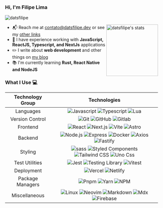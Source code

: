 ### Hi, I'm Filipe Lima

![datsfilipe](https://komarev.com/ghpvc/?username=datsfilipe&color=22272e)

<img align="right" height="170em" src="https://github-readme-stats.vercel.app/api?username=datsfilipe&show_icons=true&border_radius=5&theme=github_dark_dimmed" alt="datsfilipe's stats"/>

- :mailbox_with_mail: Reach me at <a href="mailto:contato@datsfilipe.dev" target="_blank">contato@datsfilipe.dev  or see my <a href="https://datsfilipe.dev/link3" target="_blank">other links</a>
- :briefcase: I have experience working with **JavaScript, ReactJS, Typescript, and NextJs** applications
- :pencil2: I write about **web development** and other things on <a href="https://datsfilipe.dev/blog" target="_blank">my blog</a>
- :books: I'm currently learning **Rust, React Native and NodeJS**

### What I Use :computer:

| Technology Group | Technologies |
| :---: | :---: |
| Languages | ![Javascript](https://img.shields.io/badge/-Javascript-22272e?logo=javascript) ![Typescript](https://img.shields.io/badge/-Typescript-22272e?logo=typescript) ![Lua](https://img.shields.io/badge/-Lua-22272e?logo=lua&logoColor=1572B6) |
| Version Control | ![Git](https://img.shields.io/badge/-Git-22272e?logo=git) ![GitHub](https://img.shields.io/badge/-GitHub-22272e?logo=github) ![Gitlab](https://img.shields.io/badge/-Gitlab-22272e?logo=gitlab) |
| Frontend | ![React](https://img.shields.io/badge/-React-22272e?logo=react) ![Next.js](https://img.shields.io/badge/-Next.js-22272e?logo=next.js) ![Vite](https://img.shields.io/badge/-Vite-22272e?logo=vite) ![Astro](https://img.shields.io/badge/-Astro-22272e?logo=astro) |
| Backend | ![Node.js](https://img.shields.io/badge/-Node.js-22272e?logo=node.js) ![Express](https://img.shields.io/badge/-Express-22272e?logo=express) ![Docker](https://img.shields.io/badge/-Docker-22272e?logo=docker) ![Axios](https://img.shields.io/badge/-Axios-22272e?logo=axios&logoColor=5a29e4) ![Fastify](https://img.shields.io/badge/-Fastify-22272e?logo=fastify) |
| Styling | ![sass](https://img.shields.io/badge/-sass-22272e?logo=sass) ![Styled Components](https://img.shields.io/badge/-Styled%20Components-22272e?logo=styled-components) ![Tailwind CSS](https://img.shields.io/badge/-Tailwind%20CSS-22272e?logo=tailwind-css) ![Uno Css](https://img.shields.io/badge/-Uno%20CSS-22272e?logo=unocss) |
| Test Utilities | ![Jest](https://img.shields.io/badge/-Jest-22272e?logo=jest) ![Testing Library](https://img.shields.io/badge/-Testing%20Library-22272e?logo=testing-library) ![Vitest](https://img.shields.io/badge/-Vitest-22272e?logo=vitest) |
| Deployment | ![Vercel](https://img.shields.io/badge/-Vercel-22272e?logo=vercel) ![Netlify](https://img.shields.io/badge/-Netlify-22272e?logo=netlify) |
| Package Managers | ![Pnpm](https://img.shields.io/badge/-Pnpm-22272e?logo=pnpm) ![Yarn](https://img.shields.io/badge/-Yarn-22272e?logo=yarn) ![NPM](https://img.shields.io/badge/-NPM-22272e?logo=npm) |
| Miscellaneous | ![Linux](https://img.shields.io/badge/-Linux-22272e?logo=linux) ![Neovim](https://img.shields.io/badge/-NeoVim-22272e?logo=neovim) ![Markdown](https://img.shields.io/badge/-Markdown-22272e?logo=markdown) ![Mdx](https://img.shields.io/badge/-Mdx-22272e?logo=mdx) ![Firebase](https://img.shields.io/badge/-Firebase-22272e?logo=firebase) |
<!-- ![Vue](https://img.shields.io/badge/-Vue-22272e?logo=vue.js)&nbsp;
![React Native](https://img.shields.io/badge/-React%20Native-22272e?logo=react)&nbsp;
![Expo](https://img.shields.io/badge/-Expo-22272e?logo=expo)&nbsp;
![Rust](https://img.shields.io/badge/-Rust-22272e?logo=rust)&nbsp;
![Cargo](https://img.shields.io/badge/-Cargo-22272e?logo=cargo)&nbsp;
![Go](https://img.shields.io/badge/-Go-22272e?logo=go)&nbsp;
